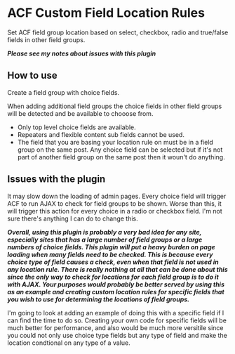 # ACF Custom Field Location Rules

Set ACF field group location based on select, checkbox, radio and true/false fields in other field groups.

***Please see my notes about issues with this plugin***

## How to use

Create a field group with choice fields.

When adding additional field groups the choice fields in other field groups will be detected 
and be available to chooose from.

* Only top level choice fields are available.
* Repeaters and flexible content sub fields cannot be used.
* The field that you are basing your location rule on must be in a field group on the same post. Any choice field can be selected but if it's not part of another field group on the same post then it woun't do anything.

## Issues with the plugin

It may slow down the loading of admin pages. Every choice field will trigger ACF to run AJAX to check for
field groups to be shown. Worse than this, it will trigger this action for every choice in a radio or
checkbox field. I'm not sure there's anything I can do to change this.

***Overall, using this plugin is probably a very bad idea for any site, especially sites that has a large number of field groups or
a large numbers of choice fields. This plugin will put a heavy burden on page loading when many fields need to be checked. This is
because every choice type of field causes a check, even when that field is not used in any location rule. There is
really nothing at all that can be done about this since the only way to check for locations for each field group
is to do it with AJAX. Your purposes would probably be better served by using this as an example and creating custom location rules
for specific fields that you wish to use for determining the locations of field groups.***

I'm going to look at adding an example of doing this with a specific field if I can find the time to do so.
Creating your own code for specific fields will be much better for performance, and also would be much more versitile 
since you could not only use choice type fields but any type of field and make the location condtional on any type of a value.
